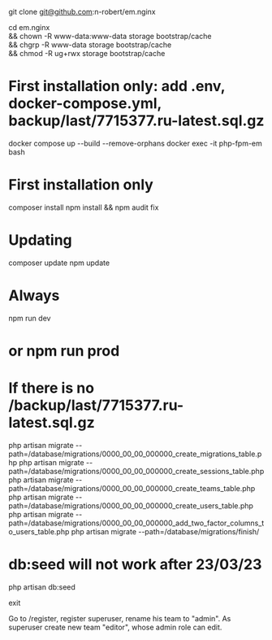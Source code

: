 git clone git@github.com:n-robert/em.nginx

cd em.nginx \
&& chown -R www-data:www-data storage bootstrap/cache \
&& chgrp -R www-data storage bootstrap/cache \
&& chmod -R ug+rwx storage bootstrap/cache

# First installation only: add .env, docker-compose.yml, backup/last/7715377.ru-latest.sql.gz

docker compose up --build --remove-orphans
docker exec -it php-fpm-em bash

# First installation only
composer install
npm install && npm audit fix
    
# Updating
composer update
npm update

# Always
npm run dev
# or npm run prod

# If there is no /backup/last/7715377.ru-latest.sql.gz
php artisan migrate --path=/database/migrations/0000_00_00_000000_create_migrations_table.php
php artisan migrate --path=/database/migrations/0000_00_00_000000_create_sessions_table.php
php artisan migrate --path=/database/migrations/0000_00_00_000000_create_teams_table.php
php artisan migrate --path=/database/migrations/0000_00_00_000000_create_users_table.php
php artisan migrate --path=/database/migrations/0000_00_00_000000_add_two_factor_columns_to_users_table.php
php artisan migrate --path=/database/migrations/finish/

# db:seed will not work after 23/03/23
php artisan db:seed

exit

Go to /register, register superuser, rename his team to "admin". As superuser create new team "editor", 
whose admin role can edit.

